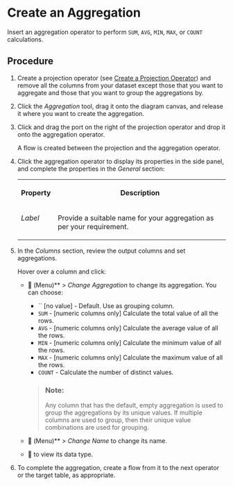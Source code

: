 <!-- loio328d28fa8e324f759ff87751efc3b89e -->

<link rel="stylesheet" type="text/css" href="../css/sap-icons.css"/>

# Create an Aggregation

Insert an aggregation operator to perform `SUM`, `AVG`, `MIN`, `MAX`, or `COUNT` calculations.



<a name="loio328d28fa8e324f759ff87751efc3b89e__steps_vkh_drt_rrb"/>

## Procedure

1.  Create a projection operator \(see [Create a Projection Operator](create-a-projection-operator-912f740.md)\) and remove all the columns from your dataset except those that you want to aggregate and those that you want to group the aggregations by.

2.  Click the *Aggregation* tool, drag it onto the diagram canvas, and release it where you want to create the aggregation.

3.  Click and drag the port on the right of the projection operator and drop it onto the aggregation operator.

    A flow is created between the projection and the aggregation operator.

4.  Click the aggregation operator to display its properties in the side panel, and complete the properties in the *General* section:


    <table>
    <tr>
    <th valign="top">

    Property
    
    </th>
    <th valign="top">

    Description
    
    </th>
    </tr>
    <tr>
    <td valign="top">
    
    *Label*
    
    </td>
    <td valign="top">
    
    Provide a suitable name for your aggregation as per your requirement.
    
    </td>
    </tr>
    </table>
    
5.  In the *Columns* section, review the output columns and set aggregations.

    Hover over a column and click:

    -   <span class="FPA-icons-V3"></span> \(Menu\)** \> *Change Aggregation* to change its aggregation. You can choose:

        -   `` \[no value\] - Default. Use as grouping column.
        -   `SUM` - \[numeric columns only\] Calculate the total value of all the rows.
        -   `AVG` - \[numeric columns only\] Calculate the average value of all the rows.
        -   `MIN` - \[numeric columns only\] Calculate the minimum value of all the rows.
        -   `MAX` - \[numeric columns only\] Calculate the maximum value of all the rows.
        -   `COUNT` - Calculate the number of distinct values.

        > ### Note:  
        > Any column that has the default, empty aggregation is used to group the aggregations by its unique values. If multiple columns are used to group, then their unique value combinations are used for grouping.

    -   <span class="FPA-icons-V3"></span> \(Menu\)** \> *Change Name* to change its name.
    -   <span class="FPA-icons-V3"></span> to view its data type.

6.  To complete the aggregation, create a flow from it to the next operator or the target table, as appropriate.


